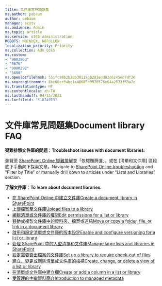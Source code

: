 ```yaml
---
title: 文件庫常見問題集
ms.author: pebaum
author: pebaum
manager: scotv
ms.audience: Admin
ms.topic: article
ms.service: o365-administration
ROBOTS: NOINDEX, NOFOLLOW
localization_priority: Priority
ms.collection: Adm_O365
ms.custom:
- "9002963"
- "5676"
- "9000292"
- "5680"
ms.openlocfilehash: 551fc98b2b2053811a3b282edd03d6245ed7df26
ms.sourcegitcommit: 8bc60ec34bc1e40685e3976576e04a2623f63a7c
ms.translationtype: HT
ms.contentlocale: zh-TW
ms.lasthandoff: 04/15/2021
ms.locfileid: "51814913"
---
```

# <a name="document-library-faq"></a><span data-ttu-id="dfd39-102">文件庫常見問題集</span><span class="sxs-lookup"><span data-stu-id="dfd39-102">Document library FAQ</span></span>

<span data-ttu-id="dfd39-103">**疑難排解文件庫的問題**：</span><span class="sxs-lookup"><span data-stu-id="dfd39-103">**Troubleshoot issues with document libraries**:</span></span>

<span data-ttu-id="dfd39-104">瀏覽至 [SharePoint Online 疑難排解](https://docs.microsoft.com/sharepoint/troubleshoot/online)並「依標題篩選」，或在 [清單和文件庫] 區段底下手動向下探索文章。</span><span class="sxs-lookup"><span data-stu-id="dfd39-104">Navigate to [SharePoint Online troubleshooting](https://docs.microsoft.com/sharepoint/troubleshoot/online) and “Filter by Title” or manually drill down to articles under “Lists and Libraries” section.</span></span>

<span data-ttu-id="dfd39-105">**了解文件庫**：</span><span class="sxs-lookup"><span data-stu-id="dfd39-105">**To learn about document libraries**:</span></span>

- [<span data-ttu-id="dfd39-106">在 SharePoint Online 中建立文件庫</span><span class="sxs-lookup"><span data-stu-id="dfd39-106">Create a document library in SharePoint</span></span>](https://support.office.com/article/Create-a-document-library-in-SharePoint-306728fe-0325-4b28-b60d-f902e1d75939)
- [<span data-ttu-id="dfd39-107">上傳檔案至文件庫</span><span class="sxs-lookup"><span data-stu-id="dfd39-107">Upload files to a library</span></span>](https://support.office.com/article/upload-files-to-a-library-da549fb1-1fcb-4167-87d0-4693e93cb7a0)
- [<span data-ttu-id="dfd39-108">編輯清單或文件庫的權限</span><span class="sxs-lookup"><span data-stu-id="dfd39-108">Edit permissions for a list or library</span></span>](https://support.office.com/article/customize-permissions-for-a-sharepoint-list-or-library-02d770f3-59eb-4910-a608-5f84cc297782)
- [<span data-ttu-id="dfd39-109">移動或複製文件庫中的資料夾、檔案或連結</span><span class="sxs-lookup"><span data-stu-id="dfd39-109">Move or copy a folder, file, or link in a document library</span></span>](https://support.office.com/article/move-or-copy-files-in-sharepoint-00e2f483-4df3-46be-a861-1f5f0c1a87bc)
- [<span data-ttu-id="dfd39-110">啟用和設定清單或文件庫的版本設定</span><span class="sxs-lookup"><span data-stu-id="dfd39-110">Enable and configure versioning for a list or library</span></span>](https://support.office.com/article/enable-and-configure-versioning-for-a-list-or-library-1555d642-23ee-446a-990a-bcab618c7a37)
- [<span data-ttu-id="dfd39-111">管理 SharePoint 中的大型清單和文件庫</span><span class="sxs-lookup"><span data-stu-id="dfd39-111">Manage large lists and libraries in SharePoint</span></span>](https://support.office.com/article/manage-large-lists-and-libraries-in-sharepoint-b8588dae-9387-48c2-9248-c24122f07c59)
- [<span data-ttu-id="dfd39-112">設定需要簽出檔案的文件庫</span><span class="sxs-lookup"><span data-stu-id="dfd39-112">Set up a library to require check-out of files</span></span>](https://support.microsoft.com/zh-TW/office/set-up-a-library-to-require-check-out-of-files-0c73792b-f727-4e19-a1f9-3173899e695b)
- [<span data-ttu-id="dfd39-113">建立、變更或刪除清單或文件庫的檢視</span><span class="sxs-lookup"><span data-stu-id="dfd39-113">Create, change, or delete a view of a list or library</span></span>](https://support.office.com/article/create-change-or-delete-a-view-of-a-list-or-library-27ae65b8-bc5b-4949-b29b-4ee87144a9c9)
- [<span data-ttu-id="dfd39-114">在清單或文件庫中建立欄</span><span class="sxs-lookup"><span data-stu-id="dfd39-114">Create or add a column in a list or library</span></span>](https://support.microsoft.com/zh-TW/office/create-a-column-in-a-sharepoint-list-or-library-2b0361ae-1bd3-41a3-8329-269e5f81cfa2)
- [<span data-ttu-id="dfd39-115">受管理的中繼資料簡介</span><span class="sxs-lookup"><span data-stu-id="dfd39-115">Introduction to managed metadata</span></span>](https://docs.microsoft.com/sharepoint/managed-metadata)
